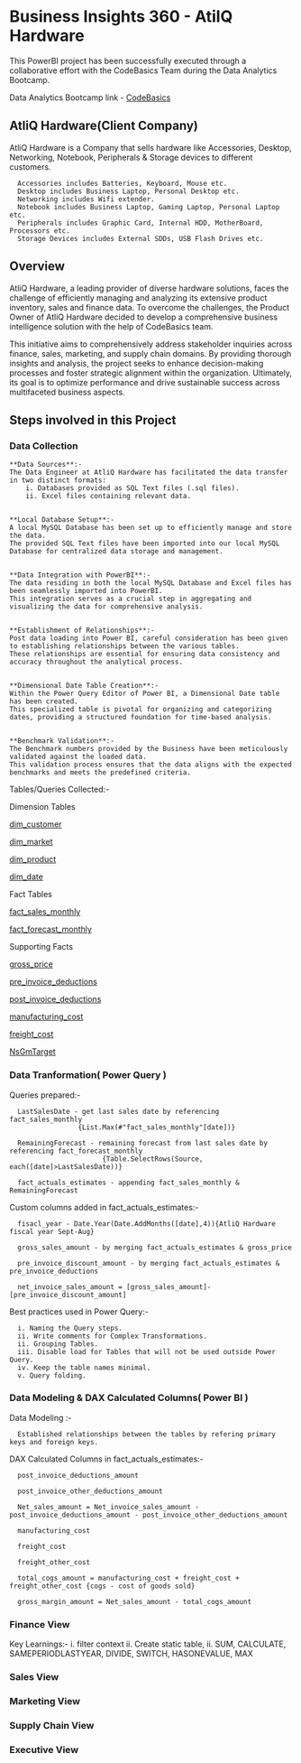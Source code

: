 # Business Insights 360 - AtilQ Hardware
This PowerBI project has been successfully executed through a collaborative effort with the CodeBasics Team during the Data Analytics Bootcamp.

Data Analytics Bootcamp link - [CodeBasics](https://codebasics.io/#ourcourses)

## AtliQ Hardware(Client Company)
AtliQ Hardware is a Company that sells hardware like Accessories, Desktop, Networking, Notebook, Peripherals & Storage devices to different customers.

      Accessories includes Batteries, Keyboard, Mouse etc.
      Desktop includes Business Laptop, Personal Desktop etc.
      Networking includes Wifi extender.
      Notebook includes Business Laptop, Gaming Laptop, Personal Laptop etc.
      Peripherals includes Graphic Card, Internal HDD, MotherBoard, Processors etc.
      Storage Devices includes External SDDs, USB Flash Drives etc.

## Overview
AtliQ Hardware, a leading provider of diverse hardware solutions, faces the challenge of efficiently managing and analyzing its extensive product inventory, sales and finance data. To overcome the challenges, the Product Owner of AtliQ Hardware decided to develop a comprehensive business intelligence solution with the help of CodeBasics team.  

This initiative aims to comprehensively address stakeholder inquiries across finance, sales, marketing, and supply chain domains. By providing thorough insights and analysis, the project seeks to enhance decision-making processes and foster strategic alignment within the organization. Ultimately, its goal is to optimize performance and drive sustainable success across multifaceted business aspects.

## Steps involved in this Project
### Data Collection
    **Data Sources**:-
    The Data Engineer at AtliQ Hardware has facilitated the data transfer in two distinct formats:
        i. Databases provided as SQL Text files (.sql files).
        ii. Excel files containing relevant data.


    **Local Database Setup**:-
    A local MySQL Database has been set up to efficiently manage and store the data.
    The provided SQL Text files have been imported into our local MySQL Database for centralized data storage and management.


    **Data Integration with PowerBI**:-
    The data residing in both the local MySQL Database and Excel files has been seamlessly imported into PowerBI.
    This integration serves as a crucial step in aggregating and visualizing the data for comprehensive analysis.


    **Establishment of Relationships**:-
    Post data loading into Power BI, careful consideration has been given to establishing relationships between the various tables.
    These relationships are essential for ensuring data consistency and accuracy throughout the analytical process.


    **Dimensional Date Table Creation**:-
    Within the Power Query Editor of Power BI, a Dimensional Date table has been created.
    This specialized table is pivotal for organizing and categorizing dates, providing a structured foundation for time-based analysis.


    **Benchmark Validation**:-
    The Benchmark numbers provided by the Business have been meticulously validated against the loaded data.
    This validation process ensures that the data aligns with the expected benchmarks and meets the predefined criteria.


   Tables/Queries Collected:-

   Dimension Tables
   
   [dim_customer](https://github.com/sreenath569/Business-Insights-360/blob/main/DATASET/DB%20Files/dim_customer.jpeg)
   
   [dim_market](https://github.com/sreenath569/Business-Insights-360/blob/main/DATASET/DB%20Files/dim_market.jpeg)
   
   [dim_product](https://github.com/sreenath569/Business-Insights-360/blob/main/DATASET/DB%20Files/dim_product.jpeg)

   [dim_date]()
       
Fact Tables
   
   [fact_sales_monthly](https://github.com/sreenath569/Business-Insights-360/blob/main/DATASET/DB%20Files/fact_sales_monthly.jpeg)
   
   [fact_forecast_monthly](https://github.com/sreenath569/Business-Insights-360/blob/main/DATASET/DB%20Files/fact_forecast_monthly.jpeg)
       
Supporting Facts
   
   [gross_price](https://github.com/sreenath569/Business-Insights-360/blob/main/DATASET/DB%20Files/gross_price.jpeg)
   
   [pre_invoice_deductions](https://github.com/sreenath569/Business-Insights-360/blob/main/DATASET/DB%20Files/pre_invoice_deductions.jpeg)
   
   [post_invoice_deductions](https://github.com/sreenath569/Business-Insights-360/blob/main/DATASET/DB%20Files/post_invoice_deductions.jpeg)
   
   [manufacturing_cost](https://github.com/sreenath569/Business-Insights-360/blob/main/DATASET/DB%20Files/manufacturing_cost.jpeg)
   
   [freight_cost](https://github.com/sreenath569/Business-Insights-360/blob/main/DATASET/DB%20Files/freight_cost.jpeg)  

   [NsGmTarget]()


    
### Data Tranformation( Power Query )

   Queries prepared:-

      LastSalesDate - get last sales date by referencing fact_sales_monthly
                     {List.Max(#"fact_sales_monthly"[date])}
      
      RemainingForecast - remaining forecast from last sales date by referencing fact_forecast_monthly
                           {Table.SelectRows(Source, each([date]>LastSalesDate))}

      fact_actuals_estimates - appending fact_sales_monthly & RemainingForecast

   Custom columns added in fact_actuals_estimates:-

      fisacl_year - Date.Year(Date.AddMonths([date],4)){AtliQ Hardware fiscal year Sept-Aug}

      gross_sales_amount - by merging fact_actuals_estimates & gross_price

      pre_invoice_discount_amount - by merging fact_actuals_estimates & pre_invoice_deductions

      net_invoice_sales_amount = [gross_sales_amount]-[pre_invoice_discount_amount]

   Best practices used in Power Query:-

      i. Naming the Query steps.
      ii. Write comments for Complex Transformations.
      ii. Grouping Tables.
      iii. Disable load for Tables that will not be used outside Power Query.
      iv. Keep the table names minimal.
      v. Query folding.

### Data Modeling & DAX Calculated Columns( Power BI )

   Data Modeling :-

      Established relationships between the tables by refering primary keys and foreign keys.
      
   DAX Calculated Columns in fact_actuals_estimates:-

      post_invoice_deductions_amount
      
      post_invoice_other_deductions_amount
      
      Net_sales_amount = Net_invoice_sales_amount - post_invoice_deductions_amount - post_invoice_other_deductions_amount
      
      manufacturing_cost
      
      freight_cost
      
      freight_other_cost
      
      total_cogs_amount = manufacturing_cost + freight_cost + freight_other_cost {cogs - cost of goods sold}
      
      gross_margin_amount = Net_sales_amount - total_cogs_amount
      
### Finance View

   Key Learnings:-
      i. filter context
      ii. Create static table, 
      ii. SUM, CALCULATE, SAMEPERIODLASTYEAR, DIVIDE, SWITCH, HASONEVALUE, MAX
### Sales View

### Marketing View

### Supply Chain View

### Executive View

